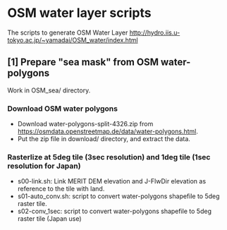 # OSM water layer scripts
The scripts to generate OSM Water Layer
http://hydro.iis.u-tokyo.ac.jp/~yamadai/OSM_water/index.html

## [1] Prepare "sea mask" from OSM water-polygons
Work in OSM_sea/ directory.

### Download OSM water polygons
- Download water-polygons-split-4326.zip from https://osmdata.openstreetmap.de/data/water-polygons.html.
- Put the zip file in download/ directory, and extract the data.

### Rasterlize at 5deg tile (3sec resolution) and 1deg tile (1sec resolution for Japan)
- s00-link.sh: Link MERIT DEM elevation and J-FlwDir elevation as reference to the tile with land.
- s01-auto_conv.sh: script to convert water-polygons shapefile to 5deg raster tile.
- s02-conv_1sec: script to convert water-polygons shapefile to 5deg raster tile (Japan use)

